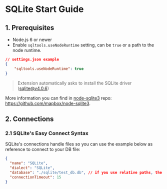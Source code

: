 # SQLite Start Guide

## 1. Prerequisites

- Node.js 6 or newer
- Enable `sqltools.useNodeRuntime` setting, can be `true` or a path to the node runtime.

```json
// settings.json example
{
    "sqltools.useNodeRuntime": true
}
```

> Extension automatically asks to install the SQLite driver (sqlite@v4.0.6)

More information you can find in [node-sqlite3](https://github.com/mapbox/node-sqlite3) repo: https://github.com/mapbox/node-sqlite3.

## 2. Connections

### 2.1 SQLite's Easy Connect Syntax

SQLite's connections handle files so you can use the example below as reference to connect to your DB file:

```json
{
  "name": "SQLite",
  "dialect": "SQLite",
  "database": "./sqlite/test_db.db", // if you use relative paths, the base folder is the currently open folder (or workspace).
  "connectionTimeout": 15
}
```
